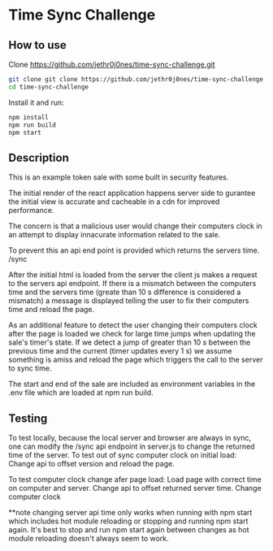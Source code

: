 # Time Sync Challenge

## How to use
Clone https://github.com/jethr0j0nes/time-sync-challenge.git

```bash
git clone git clone https://github.com/jethr0j0nes/time-sync-challenge.git
cd time-sync-challenge
```

Install it and run:

```bash
npm install
npm run build
npm start
```

## Description
This is an example token sale with some built in security features.

The initial render of the react application happens server side to gurantee the initial view is accurate and cacheable in a cdn for improved performance.

The concern is that a malicious user would change their computers clock in an attempt to display innacurate information related to the sale.

To prevent this an api end point is provided which returns the servers time.
/sync

After the initial html is loaded from the server the client js makes a request to the servers api endpoint.
If there is a mismatch between the computers time and the servers time (greate than 10 s difference is considered a mismatch) a message is displayed telling the user to fix their computers time and reload the page.

As an additional feature to detect the user changing their computers clock after the page is loaded we check for large time jumps when updating the sale's timer's state.  If we detect a jump of greater than 10 s between the previous time and the current (timer updates every 1 s) we assume something is amiss and reload the page which triggers the call to the server to sync time.

The start and end of the sale are included as environment variables in the .env file which are loaded at npm run build.

## Testing
To test locally, because the local server and browser are always in sync, one can modify the /sync api endpoint in server.js to change the returned time of the server.
To test out of sync computer clock on initial load:
Change api to offset version and reload the page.

To test computer clock change afer page load:
Load page with correct time on computer and server.
Change api to offset returned server time.
Change computer clock

 **note changing server api time only works when running with npm start which includes hot module reloading or stopping and running npm start again.  It's best to stop and run npm start again between changes as hot module reloading doesn't always seem to work.
